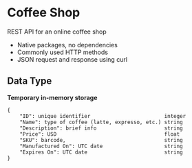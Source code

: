 # Coffee Shop

REST API for an online coffee shop

+ Native packages, no dependencies
+ Commonly used HTTP methods
+ JSON request and response using curl

## Data Type

**Temporary in-memory storage**

```
{
    "ID": unique identifier                        integer
    "Name": type of coffee (latte, expresso, etc.) string
    "Description": brief info                      string
    "Price": USD                                   float
    "SKU": barcode,                                string
    "Manufactured On": UTC date                    string
    "Expires On": UTC date                         string
}
```
